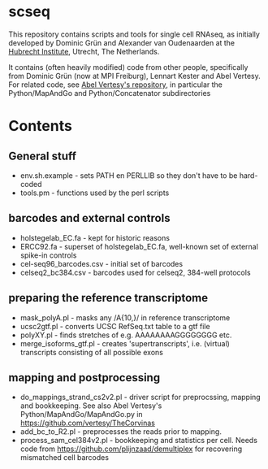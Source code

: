 # scseq

This repository contains scripts and tools for single cell RNAseq, as
initially developed by Dominic Grün and Alexander van Oudenaarden at the
[Hubrecht Institute](www.hubrecht.eu/), Utrecht, The Netherlands.

It contains (often heavily modified) code from other people,
specifically from Dominic Grün (now at MPI Freiburg), Lennart Kester and
Abel Vertesy. For related code, see [Abel Vertesy's repository](https://github.com/vertesy/TheCorvinas), in particular the Python/MapAndGo and Python/Concatenator subdirectories

# Contents

## General stuff
 * env.sh.example - sets PATH en PERLLIB so they don't have to be hard-coded
 * tools.pm - functions used by the perl scripts

## barcodes and external controls

 * holstegelab_EC.fa - kept for historic reasons
 * ERCC92.fa - superset of holstegelab_EC.fa, well-known set of external spike-in controls
 * cel-seq96_barcodes.csv - initial set of barcodes
 * celseq2_bc384.csv - barcodes used for celseq2, 384-well protocols

## preparing the reference transcriptome

 * mask_polyA.pl - masks any /A{10,}/ in reference transcriptome
 * ucsc2gtf.pl - converts UCSC RefSeq.txt table to a gtf file
 * polyXY.pl - finds stretches of e.g. AAAAAAAAGGGGGGGG etc.
 * merge_isoforms_gtf.pl - creates 'supertranscripts', i.e. (virtual) transcripts consisting of all possible exons

## mapping and postprocessing

 * do_mappings_strand_cs2v2.pl - driver script for preprocssing, mapping and bookkeeping. See also Abel Vertesy's Python/MapAndGo/MapAndGo.py in https://github.com/vertesy/TheCorvinas
 * add_bc_to_R2.pl - preprocesses the reads prior to mapping. 
 * process_sam_cel384v2.pl - bookkeeping and statistics per cell. Needs code from https://github.com/plijnzaad/demultiplex for recovering mismatched cell barcodes
